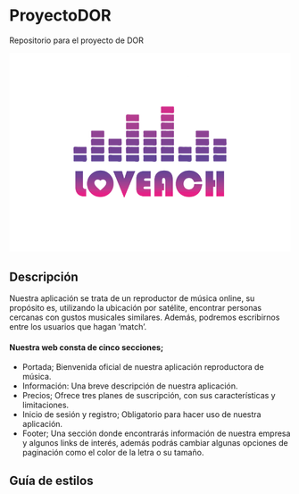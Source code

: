 # ProyectoDOR
Repositorio para el proyecto de DOR

![logoGeneral](https://github.com/NichelGomez/ProyectoDOR/blob/main/LogoBranding_Mesa%20de%20trabajo%201.png)

## Descripción

Nuestra aplicación se trata de un reproductor de música online, su propósito es, utilizando la ubicación por satélite, encontrar personas cercanas con gustos musicales similares. Además, podremos escribirnos entre los usuarios que hagan ‘match’.

#### Nuestra web consta de cinco secciones;

- Portada; Bienvenida oficial de nuestra aplicación reproductora de música.
- Información: Una breve descripción de nuestra aplicación.
- Precios; Ofrece tres planes de suscripción, con sus características y limitaciones.
- Inicio de sesión y registro; Obligatorio para hacer uso de nuestra aplicación.
- Footer; Una sección donde encontrarás información de nuestra empresa y algunos links de interés, además podrás cambiar algunas opciones de paginación como el color de la letra o su tamaño.

## Guía de estilos
